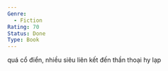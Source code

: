```yaml
---
Genre:
  - Fiction
Rating: 70
Status: Done
Type: Book
---
```

quá cổ điển, nhiều siêu liên kết đến thần thoại hy lạp